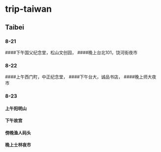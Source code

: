 # trip-taiwan
## Taibei
### 8-21 
####下午国父纪念堂，松山文创园，
####晚上台北101，饶河街夜市
### 8-22 
####上午西门町，中正纪念堂，
####下午台大，诚品书店，
####晚上师大夜市

### 8-23 
#### 上午阳明山
#### 下午故宫
#### 傍晚渔人码头
#### 晚上士林夜市

